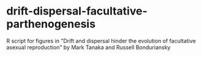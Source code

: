 # drift-dispersal-facultative-parthenogenesis
R script for figures in "Drift and dispersal hinder the evolution of facultative asexual reproduction" by Mark Tanaka and Russell Bonduriansky
